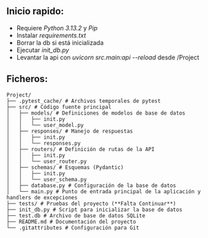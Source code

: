 ## Inicio rapido:

- Requiere *Python 3.13.2* y *Pip*
- Instalar *requirements.txt*
- Borrar la db si está inicializada
- Ejecutar *init_db.py*
- Levantar la api con *uvicorn src.main:api --reload* desde /Project

## Ficheros:
```
Project/ 
├── .pytest_cache/ # Archivos temporales de pytest 
├── src/ # Código fuente principal 
│   ├── models/ # Definiciones de modelos de base de datos 
│   │   ├── init.py 
│   │   └── user_model.py 
│   ├── responses/ # Manejo de respuestas 
│   │   ├── init.py 
│   │   └── responses.py 
│   ├── routers/ # Definición de rutas de la API 
│   │   ├── init.py 
│   │   └── user_router.py 
│   ├── schemas/ # Esquemas (Pydantic)  
│   │   ├── init.py 
│   │   └── user_schema.py 
│   ├── database.py # Configuración de la base de datos
│   └── main.py # Punto de entrada principal de la aplicación y handlers de excepciones
├── tests/ # Pruebas del proyecto (**Falta Continuar**)
├── init_db.py # Script para inicializar la base de datos 
├── test.db # Archivo de base de datos SQLite 
├── README.md # Documentación del proyecto 
└── .gitattributes # Configuración para Git
```
